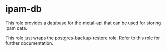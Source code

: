 # ipam-db

This role provides a database for the metal-api that can be used for storing ipam data.

This role just wraps the [postgres-backup-restore](control-plane/roles/postgres-backup-restore) role. Refer to this role for further documentation.
